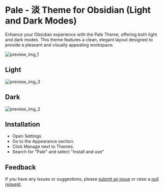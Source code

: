 # Pale - 淡 Theme for Obsidian (Light and Dark Modes)


Enhance your Obsidian experience with the Pale Theme, offering both light and dark modes. This theme features a clean, elegant layout designed to provide a pleasant and visually appealing workspace.

![preview_img_1](./img/preview_img_1.png)



## Light
![preview_img_3](./img/preview_img_2.png)


## Dark 

![preview_img_2](./img/preview_img_3.png)



## Installation 


- Open Settings 
- Go to the Appearance section.
- Click Manage next to Themes.
- Search for "Pale" and select "Install and use"


## Feedback

If you have any issues or suggestions, please  [submit an issue](https://github.com/Elhary/Pale/issues) or raise a  [pull request](https://github.com/Elhary/Pale/pulls).

